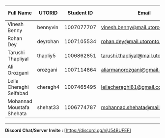 | Full Name | UTORID | Student ID | Email | Best Way to Contact | Discord Username 
|-----------|--------|------------|-------|---------------------|------------------
| Vinesh Benny | bennyvin | 1007077707 | vinesh.benny@mail.utoronto.ca | vinesh.benny@mail.utoronto.ca | Josuke's Hamon#1772
| Rohan Dey | deyrohan | 1007105534 | rohan.dey@mail.utoronto.ca | +1 (647) 974-2649 | Blue Viper#9850
| Tarushi Thapliyal | thapliy5 | 1006862851 | tarushi.thapliyal@mail.utoronto.ca | tarushi.thapliyal@mail.utoronto.ca | skyy#0087
| Ali Orozgani | orozgani | 1007114864 | aliarmanorozgani@gmail.com | +1 (647) 514-4722 | YaySushi#1650
| Leila Cheraghi Seifabad | cheragh4 | 1007465495 | leilacheraghi81@gmail.com | +1 (647) 679-2421 | Luce#2325 / Leila#1602
| Mohannad Moustafa Shehata | shehat33 | 1006774787 | mohannad.shehata@mail.utoronto.ca | mohannad.shehata@mail.utoronto.ca | Terminator-2002#4020

---
**Discord Chat/Server Invite :** [https://discord.gg/njU54BUFEF]
